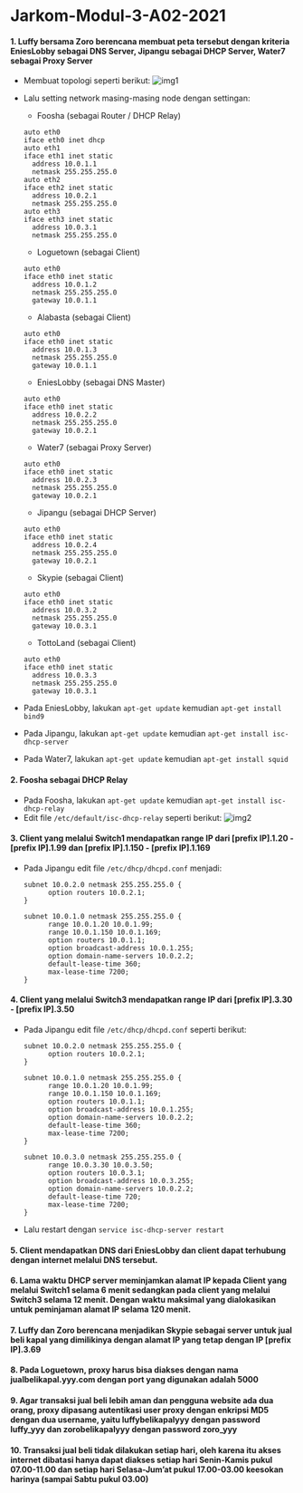 # Jarkom-Modul-3-A02-2021

#### 1. Luffy bersama Zoro berencana membuat peta tersebut dengan kriteria EniesLobby sebagai DNS Server, Jipangu sebagai DHCP Server, Water7 sebagai Proxy Server
- Membuat topologi seperti berikut:
  ![img1](https://i.postimg.cc/Cx3Bw5ZT/image.png)<br/>
- Lalu setting network masing-masing node dengan settingan:<br/>
  - Foosha (sebagai Router / DHCP Relay)
  ```
  auto eth0
  iface eth0 inet dhcp
  auto eth1
  iface eth1 inet static
    address 10.0.1.1
    netmask 255.255.255.0
  auto eth2
  iface eth2 inet static
    address 10.0.2.1
    netmask 255.255.255.0
  auto eth3
  iface eth3 inet static
    address 10.0.3.1
    netmask 255.255.255.0
  ```

  - Loguetown (sebagai Client)
  ```
  auto eth0
  iface eth0 inet static
    address 10.0.1.2
    netmask 255.255.255.0
    gateway 10.0.1.1
  ```

  - Alabasta (sebagai Client)
  ```
  auto eth0
  iface eth0 inet static
    address 10.0.1.3
    netmask 255.255.255.0
    gateway 10.0.1.1
  ```

  - EniesLobby (sebagai DNS Master)
  ```
  auto eth0
  iface eth0 inet static
    address 10.0.2.2
    netmask 255.255.255.0
    gateway 10.0.2.1
  ```

  - Water7 (sebagai Proxy Server)
  ```
  auto eth0
  iface eth0 inet static
    address 10.0.2.3
    netmask 255.255.255.0
    gateway 10.0.2.1
  ```

  - Jipangu (sebagai DHCP Server)
  ```
  auto eth0
  iface eth0 inet static
    address 10.0.2.4
    netmask 255.255.255.0
    gateway 10.0.2.1
  ```

  - Skypie (sebagai Client)
  ```
  auto eth0
  iface eth0 inet static
    address 10.0.3.2
    netmask 255.255.255.0
    gateway 10.0.3.1
  ```

  - TottoLand (sebagai Client)
  ```
  auto eth0
  iface eth0 inet static
    address 10.0.3.3
    netmask 255.255.255.0
    gateway 10.0.3.1
  ```
- Pada EniesLobby, lakukan `apt-get update` kemudian `apt-get install bind9`
- Pada Jipangu, lakukan `apt-get update` kemudian `apt-get install isc-dhcp-server`
- Pada Water7, lakukan `apt-get update` kemudian `apt-get install squid`

#### 2. Foosha sebagai DHCP Relay
- Pada Foosha, lakukan `apt-get update` kemudian `apt-get install isc-dhcp-relay`
- Edit file `/etc/default/isc-dhcp-relay` seperti berikut:
  ![img2](https://i.postimg.cc/GpschxWq/image.png)<br/>

#### 3. Client yang melalui Switch1 mendapatkan range IP dari [prefix IP].1.20 - [prefix IP].1.99 dan [prefix IP].1.150 - [prefix IP].1.169
- Pada Jipangu edit file `/etc/dhcp/dhcpd.conf` menjadi:
  ```
  subnet 10.0.2.0 netmask 255.255.255.0 {
        option routers 10.0.2.1;
  }

  subnet 10.0.1.0 netmask 255.255.255.0 {
        range 10.0.1.20 10.0.1.99;
        range 10.0.1.150 10.0.1.169;
        option routers 10.0.1.1;
        option broadcast-address 10.0.1.255;
        option domain-name-servers 10.0.2.2;
        default-lease-time 360;
        max-lease-time 7200;
  }
  ```

#### 4. Client yang melalui Switch3 mendapatkan range IP dari [prefix IP].3.30 - [prefix IP].3.50 
- Pada Jipangu edit file `/etc/dhcp/dhcpd.conf` seperti berikut:
  ```
  subnet 10.0.2.0 netmask 255.255.255.0 {
        option routers 10.0.2.1;
  }

  subnet 10.0.1.0 netmask 255.255.255.0 {
        range 10.0.1.20 10.0.1.99;
        range 10.0.1.150 10.0.1.169;
        option routers 10.0.1.1;
        option broadcast-address 10.0.1.255;
        option domain-name-servers 10.0.2.2;
        default-lease-time 360;
        max-lease-time 7200;
  }
  
  subnet 10.0.3.0 netmask 255.255.255.0 {
        range 10.0.3.30 10.0.3.50;
        option routers 10.0.3.1;
        option broadcast-address 10.0.3.255;
        option domain-name-servers 10.0.2.2;
        default-lease-time 720;
        max-lease-time 7200;
  }
  ```
- Lalu restart dengan `service isc-dhcp-server restart`

#### 5. Client mendapatkan DNS dari EniesLobby dan client dapat terhubung dengan internet melalui DNS tersebut.

#### 6. Lama waktu DHCP server meminjamkan alamat IP kepada Client yang melalui Switch1 selama 6 menit sedangkan pada client yang melalui Switch3 selama 12 menit. Dengan waktu maksimal yang dialokasikan untuk peminjaman alamat IP selama 120 menit.

#### 7. Luffy dan Zoro berencana menjadikan Skypie sebagai server untuk jual beli kapal yang dimilikinya dengan alamat IP yang tetap dengan IP [prefix IP].3.69

#### 8. Pada Loguetown, proxy harus bisa diakses dengan nama jualbelikapal.yyy.com dengan port yang digunakan adalah 5000

#### 9. Agar transaksi jual beli lebih aman dan pengguna website ada dua orang, proxy dipasang autentikasi user proxy dengan enkripsi MD5 dengan dua username, yaitu luffybelikapalyyy dengan password luffy_yyy dan zorobelikapalyyy dengan password zoro_yyy 

#### 10. Transaksi jual beli tidak dilakukan setiap hari, oleh karena itu akses internet dibatasi hanya dapat diakses setiap hari Senin-Kamis pukul 07.00-11.00 dan setiap hari Selasa-Jum’at pukul 17.00-03.00 keesokan harinya (sampai Sabtu pukul 03.00)
